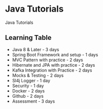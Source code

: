 # Java Tutorials
Java Tutorials

## Learning Table
  - Java 8 & Later - 3 days 
  - Spring Boot Framework and setup - 1 days
  - MVC Pattern with practice - 2 days
  - Hibernate and JPA with practice - 2 days
  - Kafka Integration with Practice - 2 days 
  - Mocks & Testing - 2 days
  - Sl4j Logger - 1 day
  - Security - 1 day
  - Docker - 2 days
  - Github - 2 days
  - Assessment - 3 days
